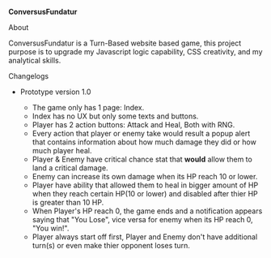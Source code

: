 <p1><b>ConversusFundatur</b></p1>

<p2>About</p2>

ConversusFundatur is a Turn-Based website based game, this project purpose is to upgrade my Javascript logic capability, CSS creativity, and my analytical skills.

<p2>Changelogs</p2>

<ul>
  <li>Prototype version 1.0</li>
  <ul>
    <li>The game only has 1 page: Index.</li>
    <li>Index has no UX but only some texts and buttons.</li>
    <li>Player has 2 action buttons: Attack and Heal, Both with RNG.</li>
    <li>Every action that player or enemy take would result a popup alert that contains information about how much damage they did or how much player heal.</li>
    <li>Player & Enemy have critical chance stat that <b>would</b> allow them to land a critical damage.</li>
    <li>Enemy can increase its own damage when its HP reach 10 or lower.</li>
    <li>Player have ability that allowed them to heal in bigger amount of HP when they reach certain HP(10 or lower) and disabled after thier HP is greater than 10 HP.</li>
    <li>When Player's HP reach 0, the game ends and a notification appears saying that "You Lose", vice versa for enemy when its HP reach 0, "You win!".</li>
    <li>Player always start off first, Player and Enemy don't have additional turn(s) or even make thier opponent loses turn.</li>
  </ul>
</ul>
